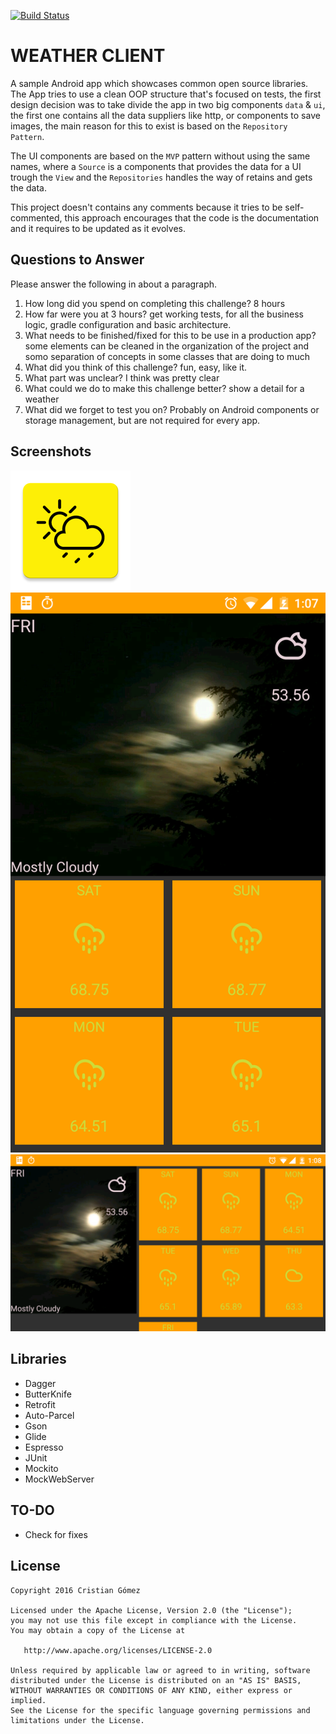 [![Build Status](https://travis-ci.org/iyubinest/androidchallenge.svg?branch=master)](https://travis-ci.org/iyubinest/androidchallenge)

WEATHER CLIENT
======

A sample Android app which showcases common open source libraries.
The App tries to use a clean OOP structure that's focused on tests, the first design decision was 
to take divide the app in two big components `data` & `ui`, the first one contains all the data 
suppliers like http, or components to save images, the main reason for this to exist is based on the 
`Repository Pattern`.
 
The UI components are based on the `MVP` pattern without using the same names, where a `Source` is 
a components that provides the data for a UI trough the `View` and the `Repositories` handles the 
way of retains and gets the data. 

This project doesn't contains any comments because it tries to be self-commented, this approach 
encourages that the code is the documentation and it requires to be updated as it evolves.

## Questions to Answer
Please answer the following in about a paragraph.

1.  How long did you spend on completing this challenge? 8 hours
2.  How far were you at 3 hours? get working tests, for all the business logic, gradle configuration
and basic architecture. 
3.  What needs to be finished/fixed for this to be use in a production app? some elements can be 
cleaned in the organization of the project and somo separation of concepts in some classes that are 
doing to much
4.  What did you think of this challenge? fun, easy, like it.
5.  What part was unclear? I think was pretty clear
6.  What could we do to make this challenge better? show a detail for a weather
7.  What did we forget to test you on? Probably on Android components or storage management, but are
not required for every app.

Screenshots
---------

![alt text](https://github.com/iyubinest/androidchallenge/blob/master/app/src/main/res/mipmap-xxxhdpi/ic_launcher.png?raw=true "App Icon")
![alt text](https://github.com/iyubinest/androidchallenge/blob/master/art/mobile.png "Weather")
![alt text](https://github.com/iyubinest/androidchallenge/blob/master/art/tablet.png "Weather")


Libraries
---------

 * Dagger
 * ButterKnife
 * Retrofit
 * Auto-Parcel
 * Gson
 * Glide
 * Espresso
 * JUnit
 * Mockito
 * MockWebServer
 
 
TO-DO
---------

 * Check for fixes


License
-------

    Copyright 2016 Cristian Gómez

    Licensed under the Apache License, Version 2.0 (the "License");
    you may not use this file except in compliance with the License.
    You may obtain a copy of the License at

       http://www.apache.org/licenses/LICENSE-2.0

    Unless required by applicable law or agreed to in writing, software
    distributed under the License is distributed on an "AS IS" BASIS,
    WITHOUT WARRANTIES OR CONDITIONS OF ANY KIND, either express or implied.
    See the License for the specific language governing permissions and
    limitations under the License.

